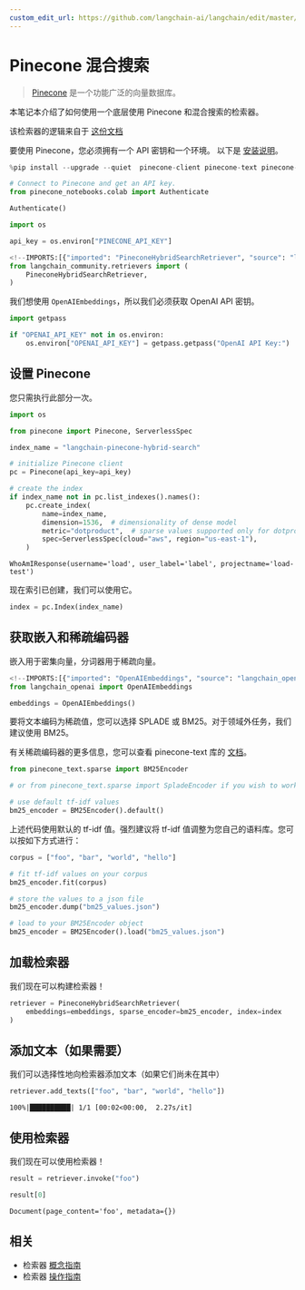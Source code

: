 ```yaml
---
custom_edit_url: https://github.com/langchain-ai/langchain/edit/master/docs/docs/integrations/retrievers/pinecone_hybrid_search.ipynb
---
```

# Pinecone 混合搜索

>[Pinecone](https://docs.pinecone.io/docs/overview) 是一个功能广泛的向量数据库。

本笔记本介绍了如何使用一个底层使用 Pinecone 和混合搜索的检索器。

该检索器的逻辑来自于 [这份文档](https://docs.pinecone.io/docs/hybrid-search)

要使用 Pinecone，您必须拥有一个 API 密钥和一个环境。
以下是 [安装说明](https://docs.pinecone.io/docs/quickstart)。


```python
%pip install --upgrade --quiet  pinecone-client pinecone-text pinecone-notebooks
```


```python
# Connect to Pinecone and get an API key.
from pinecone_notebooks.colab import Authenticate

Authenticate()

import os

api_key = os.environ["PINECONE_API_KEY"]
```


```python
<!--IMPORTS:[{"imported": "PineconeHybridSearchRetriever", "source": "langchain_community.retrievers", "docs": "https://python.langchain.com/api_reference/community/retrievers/langchain_community.retrievers.pinecone_hybrid_search.PineconeHybridSearchRetriever.html", "title": "Pinecone Hybrid Search"}]-->
from langchain_community.retrievers import (
    PineconeHybridSearchRetriever,
)
```

我们想使用 `OpenAIEmbeddings`，所以我们必须获取 OpenAI API 密钥。


```python
import getpass

if "OPENAI_API_KEY" not in os.environ:
    os.environ["OPENAI_API_KEY"] = getpass.getpass("OpenAI API Key:")
```

## 设置 Pinecone

您只需执行此部分一次。


```python
import os

from pinecone import Pinecone, ServerlessSpec

index_name = "langchain-pinecone-hybrid-search"

# initialize Pinecone client
pc = Pinecone(api_key=api_key)

# create the index
if index_name not in pc.list_indexes().names():
    pc.create_index(
        name=index_name,
        dimension=1536,  # dimensionality of dense model
        metric="dotproduct",  # sparse values supported only for dotproduct
        spec=ServerlessSpec(cloud="aws", region="us-east-1"),
    )
```



```output
WhoAmIResponse(username='load', user_label='label', projectname='load-test')
```


现在索引已创建，我们可以使用它。


```python
index = pc.Index(index_name)
```

## 获取嵌入和稀疏编码器

嵌入用于密集向量，分词器用于稀疏向量。


```python
<!--IMPORTS:[{"imported": "OpenAIEmbeddings", "source": "langchain_openai", "docs": "https://python.langchain.com/api_reference/openai/embeddings/langchain_openai.embeddings.base.OpenAIEmbeddings.html", "title": "Pinecone Hybrid Search"}]-->
from langchain_openai import OpenAIEmbeddings

embeddings = OpenAIEmbeddings()
```

要将文本编码为稀疏值，您可以选择 SPLADE 或 BM25。对于领域外任务，我们建议使用 BM25。

有关稀疏编码器的更多信息，您可以查看 pinecone-text 库的 [文档](https://pinecone-io.github.io/pinecone-text/pinecone_text.html)。


```python
from pinecone_text.sparse import BM25Encoder

# or from pinecone_text.sparse import SpladeEncoder if you wish to work with SPLADE

# use default tf-idf values
bm25_encoder = BM25Encoder().default()
```

上述代码使用默认的 tf-idf 值。强烈建议将 tf-idf 值调整为您自己的语料库。您可以按如下方式进行：

```python
corpus = ["foo", "bar", "world", "hello"]

# fit tf-idf values on your corpus
bm25_encoder.fit(corpus)

# store the values to a json file
bm25_encoder.dump("bm25_values.json")

# load to your BM25Encoder object
bm25_encoder = BM25Encoder().load("bm25_values.json")
```

## 加载检索器

我们现在可以构建检索器！


```python
retriever = PineconeHybridSearchRetriever(
    embeddings=embeddings, sparse_encoder=bm25_encoder, index=index
)
```

## 添加文本（如果需要）

我们可以选择性地向检索器添加文本（如果它们尚未在其中）


```python
retriever.add_texts(["foo", "bar", "world", "hello"])
```
```output
100%|██████████| 1/1 [00:02<00:00,  2.27s/it]
```
## 使用检索器

我们现在可以使用检索器！


```python
result = retriever.invoke("foo")
```


```python
result[0]
```



```output
Document(page_content='foo', metadata={})
```



## 相关

- 检索器 [概念指南](/docs/concepts/#retrievers)
- 检索器 [操作指南](/docs/how_to/#retrievers)
